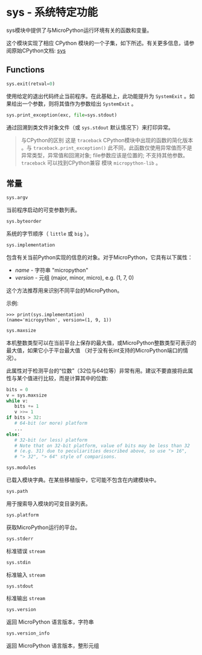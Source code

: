 sys - 系统特定功能
=======================================

sys模块中提供了与MicroPython运行环境有关的函数和变量。

这个模块实现了相应 CPython 模块的一个子集，如下所述。有关更多信息，请参阅原始CPython文档: [sys](https://docs.python.org/zh-cn/3/library/sys.html#module-sys)


Functions
---------

```python
sys.exit(retval=0)
```
   使用给定的退出代码终止当前程序。在此基础上，此功能提升为 ``SystemExit`` 。如果给出一个参数，则将其值作为参数给出 ``SystemExit``  。

```python
sys.print_exception(exc, file=sys.stdout)
```

通过回溯到类文件对象文件（或 ``sys.stdout`` 默认情况下）来打印异常。

> 与CPython的区别
> 这是 ``traceback``  CPython模块中出现的函数的简化版本 。与 ``traceback.print_exception()`` 此不同，此函数仅使用异常值而不是异常类型，异常值和回溯对象; file参数应该是位置的; 不支持其他参数。
> ``traceback``  可以找到CPython兼容 模块 ``micropython-lib`` 。

常量
---------

```python
sys.argv
```
当前程序启动的可变参数列表。

```python
sys.byteorder
```
系统的字节顺序（ ``little`` 或 ``big`` ）。

```python
sys.implementation
```
包含有关当前Python实现的信息的对象。对于MicroPython，它具有以下属性：

* *name* - 字符串 "micropython"
* *version* - 元组 (major, minor, micro), e.g. (1, 7, 0)

这个方法推荐用来识别不同平台的MicroPython。


示例:
```
>>> print(sys.implementation)
(name='micropython', version=(1, 9, 1))
```

```python
sys.maxsize
```
本机整数类型可以在当前平台上保存的最大值，或MicroPython整数类型可表示的最大值，如果它小于平台最大值
（对于没有长int支持的MicroPython端口的情况）。

此属性对于检测平台的“位数”（32位与64位等）非常有用。建议不要直接将此属性与某个值进行比较，而是计算其中的位数:

```python
bits = 0
v = sys.maxsize
while v:
   bits += 1
   v >>= 1
if bits > 32:
   # 64-bit (or more) platform
   ...
else:
   # 32-bit (or less) platform
   # Note that on 32-bit platform, value of bits may be less than 32
   # (e.g. 31) due to peculiarities described above, so use "> 16",
   # "> 32", "> 64" style of comparisons.
```

```python
sys.modules
```
已载入模块字典。在某些移植版中，它可能不包含在内建模块中。

```python
sys.path
```
用于搜索导入模块的可变目录列表。

```python
sys.platform
```
   获取MicroPython运行的平台。

```python
sys.stderr
```
  标准错误 ``stream``

```python
sys.stdin
```
   标准输入 ``stream``

```python
sys.stdout
```
   标准输出 ``stream``

```python
sys.version
```
返回 MicroPython 语言版本，字符串

```python
sys.version_info
```
   返回 MicroPython 语言版本，整形元组

